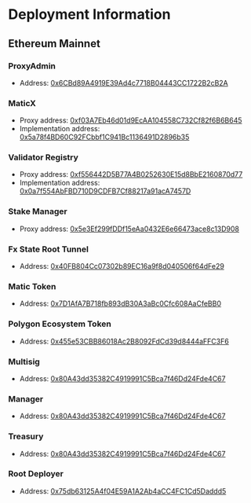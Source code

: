 # Deployment Information

## Ethereum Mainnet

### ProxyAdmin

- Address: [0x6CBd89A4919E39Ad4c7718B04443CC1722B2cB2A](https://etherscan.io/address/0x6CBd89A4919E39Ad4c7718B04443CC1722B2cB2A)

### MaticX

- Proxy address: [0xf03A7Eb46d01d9EcAA104558C732Cf82f6B6B645](https://etherscan.io/address/0xf03A7Eb46d01d9EcAA104558C732Cf82f6B6B645)
- Implementation address: [0x5a78f4BD60C92FCbbf1C941Bc1136491D2896b35](https://etherscan.io/address/0x5a78f4BD60C92FCbbf1C941Bc1136491D2896b35)

### Validator Registry

- Proxy address: [0xf556442D5B77A4B0252630E15d8BbE2160870d77](https://etherscan.io/address/0xf556442D5B77A4B0252630E15d8BbE2160870d77)
- Implementation address: [0x0a7f554AbFBD710D9CDFB7Cf88217a91acA7457D](https://etherscan.io/address/0x0a7f554AbFBD710D9CDFB7Cf88217a91acA7457D)

### Stake Manager

- Proxy address: [0x5e3Ef299fDDf15eAa0432E6e66473ace8c13D908](https://etherscan.io/address/0x5e3Ef299fDDf15eAa0432E6e66473ace8c13D908)

### Fx State Root Tunnel

- Address: [0x40FB804Cc07302b89EC16a9f8d040506f64dFe29](https://etherscan.io/address/0x40FB804Cc07302b89EC16a9f8d040506f64dFe29)

### Matic Token

- Address: [0x7D1AfA7B718fb893dB30A3aBc0Cfc608AaCfeBB0](https://etherscan.io/address/0x7D1AfA7B718fb893dB30A3aBc0Cfc608AaCfeBB0)

### Polygon Ecosystem Token

- Address: [0x455e53CBB86018Ac2B8092FdCd39d8444aFFC3F6](https://etherscan.io/address/0x455e53CBB86018Ac2B8092FdCd39d8444aFFC3F6)

### Multisig

- Address: [0x80A43dd35382C4919991C5Bca7f46Dd24Fde4C67](https://etherscan.io/address/0x80A43dd35382C4919991C5Bca7f46Dd24Fde4C67)

### Manager

- Address: [0x80A43dd35382C4919991C5Bca7f46Dd24Fde4C67](https://etherscan.io/address/0x80A43dd35382C4919991C5Bca7f46Dd24Fde4C67)

### Treasury

- Address: [0x80A43dd35382C4919991C5Bca7f46Dd24Fde4C67](https://etherscan.io/address/0x80A43dd35382C4919991C5Bca7f46Dd24Fde4C67)

### Root Deployer

- Address: [0x75db63125A4f04E59A1A2Ab4aCC4FC1Cd5Daddd5](https://etherscan.io/address/0x75db63125A4f04E59A1A2Ab4aCC4FC1Cd5Daddd5)
